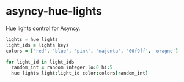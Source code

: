 # asyncy-hue-lights
Hue lights control for Asyncy.


```coffee
lights = hue lights
light_ids = lights keys
colors = ['red', 'blue', 'pink', 'majenta', '00f9ff', 'oragne']

for light_id in light_ids
  random_int = random integer lo:0 hi:5
  hue lights light:light_id color:colors[random_int]
```
